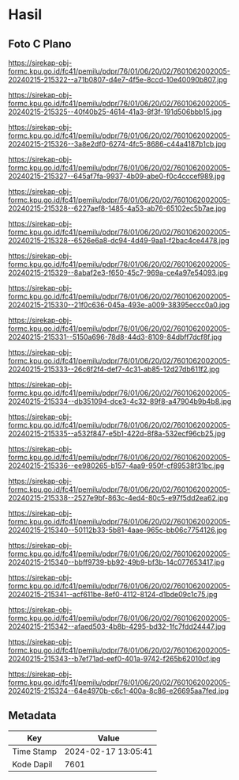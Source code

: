 # Hasil

## Foto C Plano

https://sirekap-obj-formc.kpu.go.id/fc41/pemilu/pdpr/76/01/06/20/02/7601062002005-20240215-215322--a71b0807-d4e7-4f5e-8ccd-10e40090b807.jpg

https://sirekap-obj-formc.kpu.go.id/fc41/pemilu/pdpr/76/01/06/20/02/7601062002005-20240215-215325--40f40b25-4614-41a3-8f3f-191d506bbb15.jpg

https://sirekap-obj-formc.kpu.go.id/fc41/pemilu/pdpr/76/01/06/20/02/7601062002005-20240215-215326--3a8e2df0-6274-4fc5-8686-c44a4187b1cb.jpg

https://sirekap-obj-formc.kpu.go.id/fc41/pemilu/pdpr/76/01/06/20/02/7601062002005-20240215-215327--645af7fa-9937-4b09-abe0-f0c4cccef989.jpg

https://sirekap-obj-formc.kpu.go.id/fc41/pemilu/pdpr/76/01/06/20/02/7601062002005-20240215-215328--6227aef8-1485-4a53-ab76-65102ec5b7ae.jpg

https://sirekap-obj-formc.kpu.go.id/fc41/pemilu/pdpr/76/01/06/20/02/7601062002005-20240215-215328--6526e6a8-dc94-4d49-9aa1-f2bac4ce4478.jpg

https://sirekap-obj-formc.kpu.go.id/fc41/pemilu/pdpr/76/01/06/20/02/7601062002005-20240215-215329--8abaf2e3-f650-45c7-969a-ce4a97e54093.jpg

https://sirekap-obj-formc.kpu.go.id/fc41/pemilu/pdpr/76/01/06/20/02/7601062002005-20240215-215330--21f0c636-045a-493e-a009-38395eccc0a0.jpg

https://sirekap-obj-formc.kpu.go.id/fc41/pemilu/pdpr/76/01/06/20/02/7601062002005-20240215-215331--5150a696-78d8-44d3-8109-84dbff7dcf8f.jpg

https://sirekap-obj-formc.kpu.go.id/fc41/pemilu/pdpr/76/01/06/20/02/7601062002005-20240215-215333--26c6f2f4-def7-4c31-ab85-12d27db611f2.jpg

https://sirekap-obj-formc.kpu.go.id/fc41/pemilu/pdpr/76/01/06/20/02/7601062002005-20240215-215334--db351094-dce3-4c32-89f8-a47904b9b4b8.jpg

https://sirekap-obj-formc.kpu.go.id/fc41/pemilu/pdpr/76/01/06/20/02/7601062002005-20240215-215335--a532f847-e5b1-422d-8f8a-532ecf96cb25.jpg

https://sirekap-obj-formc.kpu.go.id/fc41/pemilu/pdpr/76/01/06/20/02/7601062002005-20240215-215336--ee980265-b157-4aa9-950f-cf89538f31bc.jpg

https://sirekap-obj-formc.kpu.go.id/fc41/pemilu/pdpr/76/01/06/20/02/7601062002005-20240215-215338--2527e9bf-863c-4ed4-80c5-e97f5dd2ea62.jpg

https://sirekap-obj-formc.kpu.go.id/fc41/pemilu/pdpr/76/01/06/20/02/7601062002005-20240215-215340--50112b33-5b81-4aae-965c-bb06c7754126.jpg

https://sirekap-obj-formc.kpu.go.id/fc41/pemilu/pdpr/76/01/06/20/02/7601062002005-20240215-215340--bbff9739-bb92-49b9-bf3b-14c077653417.jpg

https://sirekap-obj-formc.kpu.go.id/fc41/pemilu/pdpr/76/01/06/20/02/7601062002005-20240215-215341--acf611be-8ef0-4112-8124-d1bde09c1c75.jpg

https://sirekap-obj-formc.kpu.go.id/fc41/pemilu/pdpr/76/01/06/20/02/7601062002005-20240215-215342--afaed503-4b8b-4295-bd32-1fc7fdd24447.jpg

https://sirekap-obj-formc.kpu.go.id/fc41/pemilu/pdpr/76/01/06/20/02/7601062002005-20240215-215343--b7ef71ad-eef0-401a-9742-f265b62010cf.jpg

https://sirekap-obj-formc.kpu.go.id/fc41/pemilu/pdpr/76/01/06/20/02/7601062002005-20240215-215324--64e4970b-c6c1-400a-8c86-e26695aa7fed.jpg


## Metadata

| Key        | Value               |
| ---------- | ------------------- |
| Time Stamp | 2024-02-17 13:05:41 |
| Kode Dapil | 7601                |



